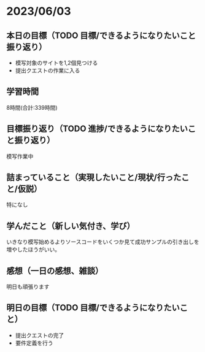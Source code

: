 # 2023/06/03
## 本日の目標（TODO 目標/できるようになりたいこと振り返り）
- 模写対象のサイトを1,2個見つける
- 提出クエストの作業に入る
## 学習時間
8時間(合計:339時間)
## 目標振り返り（TODO 進捗/できるようになりたいこと振り返り）
模写作業中
## 詰まっていること（実現したいこと/現状/行ったこと/仮説）
特になし
## 学んだこと（新しい気付き、学び）
いきなり模写始めるよりソースコードをいくつか見て成功サンプルの引き出しを増やしたほうがいい｡
## 感想（一日の感想、雑談）
明日も頑張ります
## 明日の目標（TODO 目標/できるようになりたいこと）
- 提出クエストの完了
- 要件定義を行う